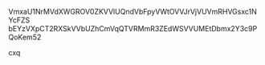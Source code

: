 VmxaU1NrMVdXWGROV0ZKVVlUQndVbFpyVWtOVVJrVjVUVmRHVGsxc1NYcFZS
bEYzVXpCT2RXSkVVbUZhCmVqQTVRMmR3ZEdWSVVUMEtDbmx2Y3c9PQoKem52

cxq